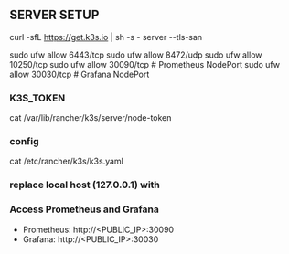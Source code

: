 ## SERVER SETUP
curl -sfL https://get.k3s.io | sh -s - server --tls-san <PUBLIC IP>

sudo ufw allow 6443/tcp
sudo ufw allow 8472/udp
sudo ufw allow 10250/tcp
sudo ufw allow 30090/tcp # Prometheus NodePort
sudo ufw allow 30030/tcp # Grafana NodePort

### K3S_TOKEN
cat /var/lib/rancher/k3s/server/node-token

### config
cat /etc/rancher/k3s/k3s.yaml

### replace local host (127.0.0.1) with <PUBLIC IP>

### Access Prometheus and Grafana
- Prometheus: http://<PUBLIC_IP>:30090
- Grafana: http://<PUBLIC_IP>:30030
